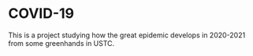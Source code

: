 # COVID-19
This is a project studying how the great epidemic develops in 2020-2021 from some greenhands in USTC.
